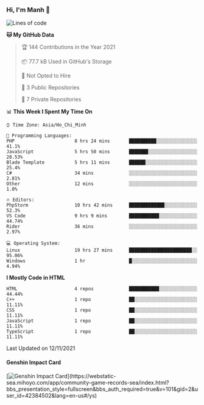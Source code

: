 ### Hi, I'm Manh 👋

<!--START_SECTION:waka-->
![Lines of code](https://img.shields.io/badge/From%20Hello%20World%20I%27ve%20Written-246419%20lines%20of%20code-blue)

**🐱 My GitHub Data** 

> 🏆 144 Contributions in the Year 2021
 > 
> 📦 77.7 kB Used in GitHub's Storage 
 > 
> 🚫 Not Opted to Hire
 > 
> 📜 3 Public Repositories 
 > 
> 🔑 7 Private Repositories  
 > 
📊 **This Week I Spent My Time On** 

```text
⌚︎ Time Zone: Asia/Ho_Chi_Minh

💬 Programming Languages: 
PHP                      8 hrs 24 mins       ██████████░░░░░░░░░░░░░░░   41.1% 
JavaScript               5 hrs 50 mins       ███████░░░░░░░░░░░░░░░░░░   28.53% 
Blade Template           5 hrs 11 mins       ██████░░░░░░░░░░░░░░░░░░░   25.4% 
C#                       34 mins             ░░░░░░░░░░░░░░░░░░░░░░░░░   2.81% 
Other                    12 mins             ░░░░░░░░░░░░░░░░░░░░░░░░░   1.0%

🔥 Editors: 
PhpStorm                 10 hrs 42 mins      █████████████░░░░░░░░░░░░   52.3% 
VS Code                  9 hrs 9 mins        ███████████░░░░░░░░░░░░░░   44.74% 
Rider                    36 mins             ░░░░░░░░░░░░░░░░░░░░░░░░░   2.97%

💻 Operating System: 
Linux                    19 hrs 27 mins      ███████████████████████░░   95.06% 
Windows                  1 hr                █░░░░░░░░░░░░░░░░░░░░░░░░   4.94%

```

**I Mostly Code in HTML** 

```text
HTML                     4 repos             ███████████░░░░░░░░░░░░░░   44.44% 
C++                      1 repo              ██░░░░░░░░░░░░░░░░░░░░░░░   11.11% 
CSS                      1 repo              ██░░░░░░░░░░░░░░░░░░░░░░░   11.11% 
JavaScript               1 repo              ██░░░░░░░░░░░░░░░░░░░░░░░   11.11% 
TypeScript               1 repo              ██░░░░░░░░░░░░░░░░░░░░░░░   11.11%

```



 Last Updated on 12/11/2021
<!--END_SECTION:waka-->

#### Genshin Impact Card
[![Genshin Impact Card](https://api.mn07.xyz/genshin/card/42384502?)](https://webstatic-sea.mihoyo.com/app/community-game-records-sea/index.html?bbs_presentation_style=fullscreen&bbs_auth_required=true&v=101&gid=2&user_id=42384502&lang=en-us#/ys)
